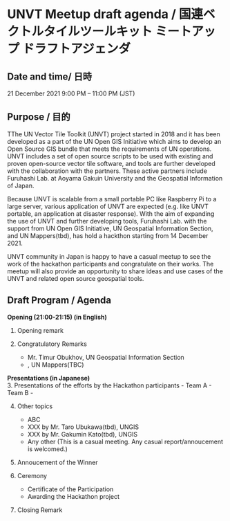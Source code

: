# UNVT Meetup draft agenda / 国連ベクトルタイルツールキット ミートアップ ドラフトアジェンダ

## Date and time/ 日時
21 December 2021
9:00 PM – 11:00 PM (JST)

## Purpose / 目的
TThe UN Vector Tile Toolkit (UNVT) project started in 2018 and it has been developed as a part of the UN Open GIS Initiative which aims to develop an Open Source GIS bundle that meets the requirements of UN operations. 
UNVT includes a set of open source scripts to be used with existing and proven open-source vector tile software, and tools are further developed with the collaboration with the partners.
These active partners include Furuhashi Lab. at Aoyama Gakuin University and the Geospatial Information of Japan.

Because UNVT is scalable from a small portable PC like Raspberry Pi to a large server, various application of UNVT are expected (e.g. like UNVT portable, an application at disaster response). 
With the aim of expanding the use of UNVT and further developing tools, Furuhashi Lab. with the support from UN Open GIS Initiative, UN Geospatial Information Section, and UN Mappers(tbd), has hold a hackthon starting from 14 December 2021.

UNVT community in Japan is happy to have a casual meetup to see the work of the hackathon participants and congratulate on their works. The meetup will also provide an opportunity to share ideas and use cases of the UNVT and related open source geospatial tools.


## Draft Program / Agenda


**Opening (21:00-21:15) (in English)**  
1. Opening remark

2. Congratulatory Remarks 
    - Mr. Timur Obukhov, UN Geospatial Information Section
    - , UN Mappers(TBC)


**Presentations  (in Japanese)**  
3. Presentations of the efforts by the Hackathon participants
    - Team A
    - Team B
    - 

4. Other topics
    - ABC
    - XXX by Mr. Taro Ubukawa(tbd), UNGIS
    - XXX by Mr. Gakumin Kato(tbd), UNGIS
    - Any other (This is a casual meeting. Any casual report/annoucement is welcomed.)

5. Annoucement of the Winner 

6. Ceremony
    - Certificate of the Participation
    - Awarding the Hackathon project

7. Closing Remark





